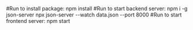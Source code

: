 #Run to install package:
npm install
#Run to start backend server:
npm i -g json-server
npx json-server --watch data.json --port 8000
#Run to start frontend server:
npm start